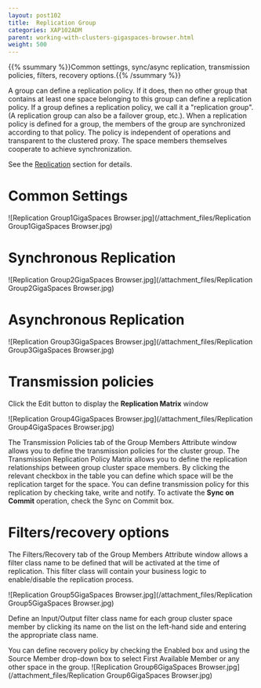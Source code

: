 ```yaml
---
layout: post102
title:  Replication Group
categories: XAP102ADM
parent: working-with-clusters-gigaspaces-browser.html
weight: 500
---
```


{{% ssummary %}}Common settings, sync/async replication, transmission policies, filters, recovery options.{{% /ssummary %}}



A group can define a replication policy. If it does, then no other group that contains at least one space belonging to this group can define a replication policy. If a group defines a replication policy, we call it a "replication group".(A replication group can also be a failover group, etc.).
When a replication policy is defined for a group, the members of the group are synchronized according to that policy. The policy is independent of operations and transparent to the clustered proxy. The space members themselves cooperate to achieve synchronization.

See the [Replication](./replication.html) section for details.

# Common Settings

![Replication Group1GigaSpaces Browser.jpg](/attachment_files/Replication Group1GigaSpaces Browser.jpg)

# Synchronous Replication

![Replication Group2GigaSpaces Browser.jpg](/attachment_files/Replication Group2GigaSpaces Browser.jpg)

# Asynchronous Replication

![Replication Group3GigaSpaces Browser.jpg](/attachment_files/Replication Group3GigaSpaces Browser.jpg)

# Transmission policies

Click the Edit button to display the **Replication Matrix** window

![Replication Group4GigaSpaces Browser.jpg](/attachment_files/Replication Group4GigaSpaces Browser.jpg)

The Transmission Policies tab of the Group Members Attribute window allows you to define the transmission policies for the cluster group.
The Transmission Replication Policy Matrix allows you to define the replication relationships between group cluster space members. By clicking the relevant checkbox in the table you can define which space will be the replication target for the space.
You can define transmission policy for this replication by checking take, write and notify. To activate the **Sync on Commit** operation, check the Sync on Commit box.

# Filters/recovery options

The Filters/Recovery tab of the Group Members Attribute window allows a filter class name to be defined that will be activated at the time of replication. This filter class will contain your business logic to enable/disable the replication process.

![Replication Group5GigaSpaces Browser.jpg](/attachment_files/Replication Group5GigaSpaces Browser.jpg)

Define an Input/Output filter class name for each group cluster space member by clicking its name on the list on the left-hand side and entering the appropriate class name.

You can define recovery policy by checking the Enabled box and using the Source Member drop-down box to select First Available Member or any other space in the group.
![Replication Group6GigaSpaces Browser.jpg](/attachment_files/Replication Group6GigaSpaces Browser.jpg)
